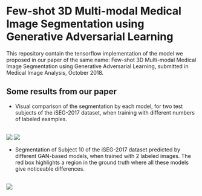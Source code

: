 # Few-shot 3D Multi-modal Medical Image Segmentation using Generative Adversarial Learning
This repository contain the tensorflow implementation of the model we proposed in our paper of the same name: Few-shot 3D Multi-modal Medical Image Segmentation using Generative Adversarial Learning, submitted in Medical Image Analysis, October 2018.

## Some results from our paper

* Visual comparison of the segmentation by each model, for two test subjects of the iSEG-2017 dataset, when training with different numbers of labeled examples.

<br>
<img src="https://github.com/arnab39/FewShot_GAN-Unet3D/blob/master/images/Subject9.jpg" />
<img src="https://github.com/arnab39/FewShot_GAN-Unet3D/blob/master/images/Subject10.jpg" />
<br>

* Segmentation of Subject 10 of the iSEG-2017 dataset predicted by different GAN-based models, when trained with 2 labeled images. The red box highlights a region in the ground truth where all these models give noticeable differences.
<br>
<img src="https://github.com/arnab39/FewShot_GAN-Unet3D/blob/master/images/ganwar_mod.jpg" />
<br>
